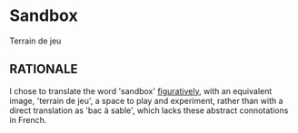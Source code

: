 # Sandbox #

Terrain de jeu

## RATIONALE ##

I chose to translate the word 'sandbox' [figuratively][1], with an equivalent
image, 'terrain de jeu', a space to play and experiment, rather than with
a direct translation as 'bac à sable', which lacks these abstract connotations
in French.

[1]: https://forum.wordreference.com/threads/get-into-the-sandbox-figuratively.2404895/
